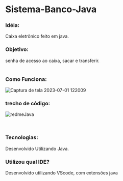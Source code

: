 # Sistema-Banco-Java
### Idéia: <br>
Caixa eletrônico feito em java.
### Objetivo: <br>
senha de acesso ao caixa, sacar e transferir. <br>
<br>
### Como Funciona: 
![Captura de tela 2023-07-01 122009](https://github.com/Henriquesantos12/Sistema-Banco-Java/assets/114838533/fef573b3-cb51-4e75-b8f5-9fe98cc7123f)


### trecho de código:
![redmeJava](https://github.com/Henriquesantos12/Sistema-Banco-Java/assets/114838533/8e73eaf0-047c-421a-bd36-99af1a715114)

<br>

### Tecnologias:
Desenvolvido Utilizando Java.

### Utilizou qual IDE? 
Desenvolvido utilizando VScode, com extensões java
